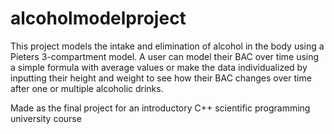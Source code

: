 # alcoholmodelproject
This project models the intake and elimination of alcohol in the body using a Pieters 3-compartment model. A user can model their BAC over time using a simple formula with average values or make the data individualized by inputting their height and weight to see how their BAC changes over time after one or multiple alcoholic drinks.

Made as the final project for an introductory C++ scientific programming university course
